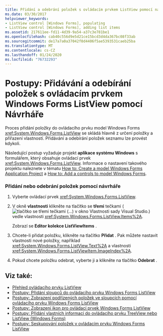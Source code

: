 ```yaml
---
title: Přidání a odebrání položek s ovládacím prvkem ListView pomocí návrháře
ms.date: 03/30/2017
helpviewer_keywords:
- ListView control [Windows Forms], populating
- ListView control [Windows Forms], adding list items
ms.assetid: 217611ee-fd11-4d39-9a54-a37c3e781be1
ms.openlocfilehash: cab40c556d9e5d21ce15bcd3d4da367bc08f33ab
ms.sourcegitcommit: de17a7a0a37042f0d4406f5ae5393531caeb25ba
ms.translationtype: MT
ms.contentlocale: cs-CZ
ms.lasthandoff: 01/24/2020
ms.locfileid: "76732293"
---
```

# <a name="how-to-add-and-remove-items-with-the-windows-forms-listview-control-using-the-designer"></a>Postupy: Přidávání a odebírání položek s ovládacím prvkem Windows Forms ListView pomocí Návrháře

Proces přidání položky do ovládacího prvku model Windows Forms <xref:System.Windows.Forms.ListView> se skládá hlavně z určení položky a přiřazení vlastností. Přidávání a odebírání položek seznamu lze provést kdykoli.

Následující postup vyžaduje projekt **aplikace systému Windows** s formulářem, který obsahuje ovládací prvek <xref:System.Windows.Forms.ListView>. Informace o nastavení takového projektu naleznete v tématu [How to: Create a model Windows Forms Application Project](/visualstudio/ide/step-1-create-a-windows-forms-application-project) a [How to: Add a controls to model Windows Forms](how-to-add-controls-to-windows-forms.md).

### <a name="to-add-or-remove-items-using-the-designer"></a>Přidání nebo odebrání položek pomocí návrháře

1. Vyberte ovládací prvek <xref:System.Windows.Forms.ListView>.

2. V okně **vlastnosti** klikněte na tlačítko se **třemi** tečkami (![tlačítko se třemi tečkami (...) v okno Vlastnosti sady Visual Studio.](./media/visual-studio-ellipsis-button.png)) vedle vlastnosti <xref:System.Windows.Forms.ListView.Items%2A>.

     Zobrazí se **Editor kolekce ListViewItems** .

3. Chcete-li přidat položku, klikněte na tlačítko **Přidat** . Pak můžete nastavit vlastnosti nové položky, například <xref:System.Windows.Forms.ListView.Text%2A> a vlastnosti <xref:System.Windows.Forms.ListViewItem.ImageIndex%2A>.

4. Pokud chcete položku odebrat, vyberte ji a klikněte na tlačítko **Odebrat** .

## <a name="see-also"></a>Viz také:

- [Přehled ovládacího prvku ListView](listview-control-overview-windows-forms.md)
- [Postupy: Přidání sloupců do ovládacího prvku Windows Forms ListView](how-to-add-columns-to-the-windows-forms-listview-control.md)
- [Postupy: Zobrazení podřízených položek ve sloupcích pomocí ovládacího prvku Windows Forms ListView](how-to-display-subitems-in-columns-with-the-windows-forms-listview-control.md)
- [Postupy: Zobrazení ikon pro ovládací prvek Windows Forms ListView](how-to-display-icons-for-the-windows-forms-listview-control.md)
- [Postupy: Přidání vlastních informací do ovládacího prvku TreeView nebo ListView (Windows Forms)](add-custom-information-to-a-treeview-or-listview-control-wf.md)
- [Postupy: Seskupování položek v ovládacím prvku Windows Forms ListView](how-to-group-items-in-a-windows-forms-listview-control.md)

